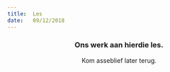 ```yaml
---
title:  Les
date:   09/12/2018
---
```


### <center>Ons werk aan hierdie les.</center>
<center>Kom asseblief later terug.</center>